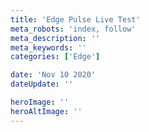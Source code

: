 ```yaml
---
title: 'Edge Pulse Live Test'
meta_robots: 'index, follow'
meta_description: ''
meta_keywords: ''
categories: ['Edge']

date: 'Nov 10 2020'
dateUpdate: ''

heroImage: ''
heroAltImage: ''
---
```


